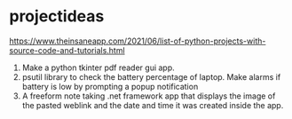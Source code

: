 # projectideas
https://www.theinsaneapp.com/2021/06/list-of-python-projects-with-source-code-and-tutorials.html

1. Make a python tkinter pdf reader gui app.
2. psutil library to check the battery percentage of laptop. Make alarms if battery is low by prompting a popup notification
3. A freeform note taking .net framework app that displays the image of the pasted weblink and the date and time it was created inside the app.
